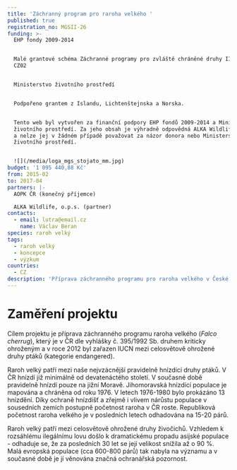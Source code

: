 ```yaml
---
title: 'Záchranný program pro raroha velkého '
published: true
registration_no: MGSII-26
funding: >-
  EHP fondy 2009-2014


  Malé grantové schéma Záchranné programy pro zvláště chráněné druhy II Programu
  CZ02


  Ministerstvo životního prostředí 


  Podpořeno grantem z Islandu, Lichtenštejnska a Norska.


  Tento web byl vytvořen za finanční podpory EHP fondů 2009-2014 a Ministerstva
  životního prostředí. Za jeho obsah je výhradně odpovědná ALKA Wildlife,o.p.s.
  a nelze jej v žádném případě považovat za názor donora nebo Ministerstva
  životního prostředí.


  ![](/media/loga_mgs_stojato_mm.jpg)
budget: '1 095 440,88 Kč'
from: 2015-02
to: 2017-04
partners: |-
  AOPK ČR (konečný příjemce)

  ALKA Wildlife, o.p.s. (partner)
contacts:
  - email: lutra@email.cz
    name: Václav Beran
species: raroh velký
tags:
  - raroh velký
  - koncepce
  - výzkum
countries:
  - CZ
description: 'Příprava záchranného programu pro raroha velkého v České republice. '
---
```

# Zaměření projektu 

Cílem projektu je příprava záchranného programu raroha velkého (_Falco cherrug_), který je v ČR dle vyhlášky č. 395/1992 Sb. druhem kriticky ohroženým a v roce 2012 byl zařazen IUCN mezi celosvětově ohrožené druhy ptáků (kategorie endangered). 

Raroh velký patří mezi naše nejvzácnější pravidelně hnízdící druhy ptáků. V ČR hnízdí již minimálně od devatenáctého století. V současné době pravidelně hnízdí pouze na jižní Moravě. Jihomoravská hnízdící populace je mapována a chráněna od roku 1976. V letech 1976-1980 bylo prokázáno 13 hnízdění. Díky ochraně hnízdišť a zřejmě i vlivem nárůstu populace v sousedních zemích postupně početnost raroha v ČR roste. Republiková početnost raroha velkého je v posledních letech odhadována na 15-20 párů.

Raroh velký patří mezi celosvětově ohrožené druhy živočichů. Vzhledem k rozsáhlému ilegálnímu lovu došlo k dramatickému propadu asijské populace - odhaduje se, že za posledních 30 let se její velikost snížila až o 90 %. Malá evropská populace (cca 600-800 párů) tak nabyla na významu a v současné době je jí věnována značná ochranářská pozornost.
